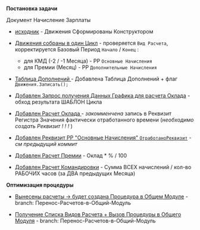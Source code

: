 
####
**Постановка задачи**

Документ  Начисление Зарплаты


- [исходник](https://github.com/alex-dev-2020/SpecPlatform/commit/ca9b40b88485f1c16c6e47e2c399a1f0febf0fd5) - Движения Сформированы Конструктором

- [Движения собраны в один Цикл](https://github.com/alex-dev-2020/SpecPlatform/commit/2e70cdc180c5f0b93c308ebb79e1267723688eb3) -  проверяется `Вид Расчета`,  корректируется Базовый Период `Начало` / `Конец` :
    - для КМД (-2 / -1  Месяца) - РР `Основные Начисления`
    - для Премии (Месяц) - РР `Дополнительные Начисления`   

- [Таблица Дополнений ](https://github.com/alex-dev-2020/SpecPlatform/commit/762e618e83b99028c2aebd0a466d68444c132ea0) - Добавлена Таблица Дополнений + флаг `Движения.Записать();` 

- [Добавлен Запрос получения Данных Графика для расчета Оклада](https://github.com/alex-dev-2020/SpecPlatform/commit/39b1e1027275a2f69cb8ae8afab9a5b081ee8ee2) - обход  результата ШАБЛОН Цикла
  
- [Добавлен Расчет Оклада ](https://github.com/alex-dev-2020/SpecPlatform/commit/0273988184e6f8884d7abd897fe18f38e2da4eb3) - *закомменчена* запись в Реквизит Регистра Значения фактически отработанного времени (*необходимо создать Реквизит ! ! !* )  

- [Добавлен Реквизит РР "Основные  Начисления" `ОтработаноРеквизит`](https://github.com/alex-dev-2020/SpecPlatform/commit/255678720b25dd92d700d13215f6b01e2d201e08) -  *см предыдущий коммит*

- [Добавлен Расчет Премии](https://github.com/alex-dev-2020/SpecPlatform/commit/0eab8bd7eed1a24596d3e2de005a00c5aecf9884) -  Оклад * % / 100

- [Добавлен Расчет Командировки](https://github.com/alex-dev-2020/SpecPlatform/commit/b98d0d84f12d47412d440994ab45006f86f3532e) - Сумма ВСЕХ начислений  / кол-во РАБОЧИХ  часов  (за ДВА предыдущих Месяца)


**Оптимизация процедуры**

- [Вынесены расчеты → будет создана Процедура в Общем Модуле](https://github.com/alex-dev-2020/SpecPlatform/commit/b388226259ea25ec13613ccb1c45a3b060d5a01c) - branch: Перенос-Расчетов-в-Общий-Модуль 

- [Получение Списка Видов Расчета + Вызов Процедуры в Общего Модуля](https://github.com/alex-dev-2020/SpecPlatform/commit/15641ef40e29efa9387d80160f2e16321af74c7a) - branch: Перенос-Расчетов-в-Общий-Модуль  

